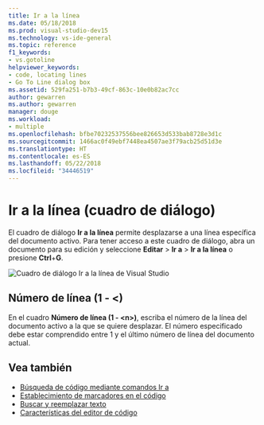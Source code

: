 ```yaml
---
title: Ir a la línea
ms.date: 05/18/2018
ms.prod: visual-studio-dev15
ms.technology: vs-ide-general
ms.topic: reference
f1_keywords:
- vs.gotoline
helpviewer_keywords:
- code, locating lines
- Go To Line dialog box
ms.assetid: 529fa251-b7b3-49cf-863c-10e0b82ac7cc
author: gewarren
ms.author: gewarren
manager: douge
ms.workload:
- multiple
ms.openlocfilehash: bfbe70232537556bee826653d533bab8728e3d1c
ms.sourcegitcommit: 1466ac0f49ebf7448ea4507ae3f79acb25d51d3e
ms.translationtype: HT
ms.contentlocale: es-ES
ms.lasthandoff: 05/22/2018
ms.locfileid: "34446519"
---
```

# <a name="go-to-line-dialog-box"></a>Ir a la línea (cuadro de diálogo)

El cuadro de diálogo **Ir a la línea** permite desplazarse a una línea específica del documento activo. Para tener acceso a este cuadro de diálogo, abra un documento para su edición y seleccione **Editar** > **Ir a** > **Ir a la línea** o presione **Ctrl**+**G**.

![Cuadro de diálogo Ir a la línea de Visual Studio](media/go-to-line-dialog-box.png)

## <a name="line-number-1---n"></a>Número de línea (1 - \<)

En el cuadro **Número de línea (1 - \<n>)**, escriba el número de la línea del documento activo a la que se quiere desplazar. El número especificado debe estar comprendido entre 1 y el último número de línea del documento actual.

## <a name="see-also"></a>Vea también

- [Búsqueda de código mediante comandos Ir a](../../ide/go-to.md)
- [Establecimiento de marcadores en el código](../../ide/setting-bookmarks-in-code.md)
- [Buscar y reemplazar texto](../../ide/finding-and-replacing-text.md)
- [Características del editor de código](../../ide/writing-code-in-the-code-and-text-editor.md)
